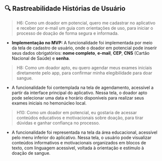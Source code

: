 ## 🔍 Rastreabilidade Histórias de Usuário

> H6: Como um doador em potencial, quero me cadastrar no aplicativo e receber por e-mail um guia com orientações de uso, para iniciar o processo de doação de forma segura e informada.

- **Implementação no MVP:** A funcionalidade foi implementada por meio da tela de cadastro de usuário, onde o doador em potencial pode inserir seus dados obrigatórios: **nome completo**, **e-mail**, **CEP**, **CNS** (Cartão Nacional de Saúde) e **senha**.

> H8: Como um doador apto, eu quero agendar meus exames iniciais diretamente pelo app, para confirmar minha elegibilidade para doar sangue.

- A funcionalidade foi contemplada na tela de agendamento, acessível a partir da interface principal do aplicativo.
Nessa tela, o doador apto pode selecionar uma data e horário disponíveis para realizar seus exames iniciais no hemonúcleo local.

> H10: Como um doador em potencial, eu gostaria de acessar conteúdos educativos e motivacionais sobre doação, para tirar dúvidas e ganhar confiança no processo.

- A funcionalidade foi representada na tela da área educacional, acessível pelo menu inferior do aplicativo.
Nessa tela, o usuário pode visualizar conteúdos informativos e motivacionais organizados em blocos de texto, com linguagem acessível, voltada à orientação e estímulo à doação de sangue.

  
